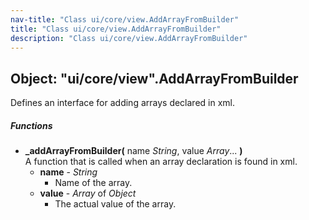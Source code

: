 ```yaml
---
nav-title: "Class ui/core/view.AddArrayFromBuilder"
title: "Class ui/core/view.AddArrayFromBuilder"
description: "Class ui/core/view.AddArrayFromBuilder"
---
```

## Object: "ui/core/view".AddArrayFromBuilder  
Defines an interface for adding arrays declared in xml.

##### Functions
 - **_addArrayFromBuilder(** name _String_, value _Array_... **)**  
     A function that is called when an array declaration is found in xml.
   - **name** - _String_  
     - Name of the array.
   - **value** - _Array_ of _Object_  
     - The actual value of the array.